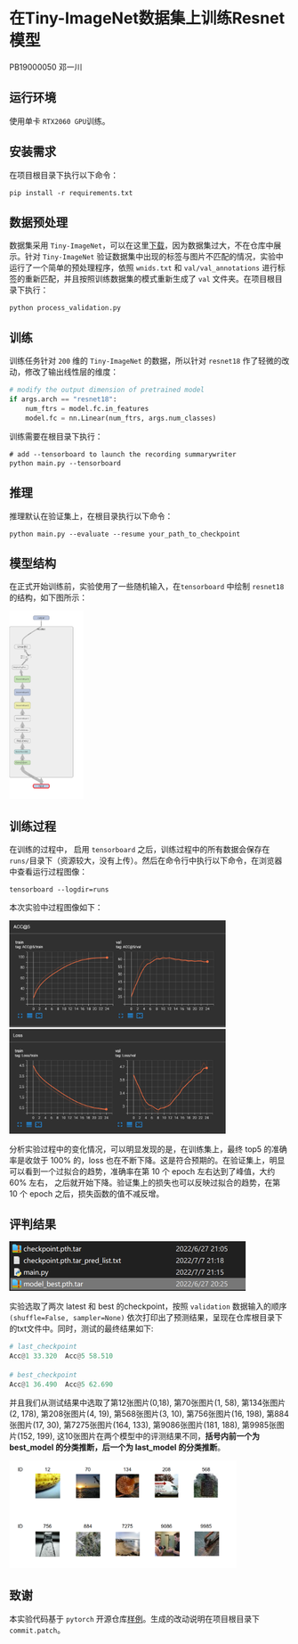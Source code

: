 # 在Tiny-ImageNet数据集上训练Resnet模型
PB19000050 邓一川  

## 运行环境
使用单卡 `RTX2060 GPU`训练。
## 安装需求
在项目根目录下执行以下命令：
```shell
pip install -r requirements.txt
```
## 数据预处理

数据集采用 `Tiny-ImageNet`，可以在这里[下载](https://image-net.org/data/tiny-imagenet-200.zip)，因为数据集过大，不在仓库中展示。针对 `Tiny-ImageNet` 验证数据集中出现的标签与图片不匹配的情况，实验中运行了一个简单的预处理程序，依照 `wnids.txt` 和 `val/val_annotations` 进行标签的重新匹配，并且按照训练数据集的模式重新生成了 `val` 文件夹。在项目根目录下执行：

```shell
python process_validation.py
```

## 训练

训练任务针对 `200` 维的 `Tiny-ImageNet` 的数据，所以针对 `resnet18` 作了轻微的改动，修改了输出线性层的维度：

```python
# modify the output dimension of pretrained model
if args.arch == "resnet18":
    num_ftrs = model.fc.in_features
    model.fc = nn.Linear(num_ftrs, args.num_classes)
```

训练需要在根目录下执行：

```shell
# add --tensorboard to launch the recording summarywriter  
python main.py --tensorboard
```

## 推理

推理默认在验证集上，在根目录执行以下命令：

```shell
python main.py --evaluate --resume your_path_to_checkpoint
```

## 模型结构

在正式开始训练前，实验使用了一些随机输入，在`tensorboard` 中绘制 `resnet18` 的结构，如下图所示：

<img src="asserts\architecture_of_resnet18.png" style="zoom: 33%;" />

## 训练过程

在训练的过程中， 启用 `tensorboard` 之后，训练过程中的所有数据会保存在 `runs/`目录下（资源较大，没有上传）。然后在命令行中执行以下命令，在浏览器中查看运行过程图像：

```shell
tensorboard --logdir=runs
```

本次实验中过程图像如下：

<img src="asserts\acc5.png" style="zoom:38%;" />

<img src="asserts\loss.png" style="zoom:38%;" />

分析实验过程中的变化情况，可以明显发现的是，在训练集上，最终 top5 的准确率是收敛于 100% 的，loss 也在不断下降。这是符合预期的。在验证集上，明显可以看到一个过拟合的趋势，准确率在第 10 个 epoch 左右达到了峰值，大约 60% 左右， 之后就开始下降。验证集上的损失也可以反映过拟合的趋势，在第 10 个 epoch 之后，损失函数的值不减反增。

## 评判结果

<img src="asserts/tar_file.png" style="zoom: 50%;" />

实验选取了两次 latest 和 best 的checkpoint，按照 `validation` 数据输入的顺序 `(shuffle=False, sampler=None)` 依次打印出了预测结果，呈现在仓库根目录下的txt文件中。同时，测试的最终结果如下:

```python
# last_checkpoint
Acc@1 33.320  Acc@5 58.510

# best_checkpoint
Acc@1 36.490  Acc@5 62.690
```

并且我们从测试结果中选取了第12张图片(0,18), 第70张图片(1, 58), 第134张图片(2, 178), 第208张图片(4, 19), 第568张图片(3, 10), 第756张图片(16, 198), 第884张图片(17, 30), 第7275张图片(164, 133), 第9086张图片(181, 188), 第9985张图片(152, 199), 这10张图片在两个模型中的评测结果不同，**括号内前一个为 best_model 的分类推断，后一个为 last_model 的分类推断**。

<img src="asserts\result.png" style="zoom:40%;" />

## 致谢

本实验代码基于 `pytorch` 开源仓库[样例](https://github.com/pytorch/examples/blob/main/imagenet/main.py)。生成的改动说明在项目根目录下 `commit.patch`。
